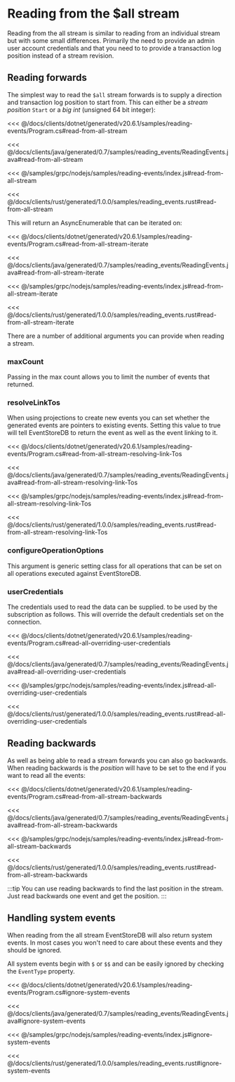 # Reading from the $all stream

Reading from the all stream is similar to reading from an individual stream but with some small differences. Primarily the need to provide an admin user account credentials and that you need to to provide a transaction log position instead of a stream revision.


## Reading forwards

The simplest way to read the `$all` stream forwards is to supply a direction and transaction log position to start from. This can either be a *stream position* `Start` or a *big int* (unsigned 64 bit integer):

<xode-group>
<xode-block title="C#">

<<< @/docs/clients/dotnet/generated/v20.6.1/samples/reading-events/Program.cs#read-from-all-stream
</xode-block>
<xode-block title="Java">

<<< @/docs/clients/java/generated/0.7/samples/reading_events/ReadingEvents.java#read-from-all-stream
</xode-block>
<xode-block title="NodeJS">

<<< @/samples/grpc/nodejs/samples/reading-events/index.js#read-from-all-stream
</xode-block>
<xode-block title="Rust">

<<< @/docs/clients/rust/generated/1.0.0/samples/reading_events.rust#read-from-all-stream
</xode-block>
</xode-group>

This will return an AsyncEnumerable that can be iterated on:

<xode-group>
<xode-block title="C#">

<<< @/docs/clients/dotnet/generated/v20.6.1/samples/reading-events/Program.cs#read-from-all-stream-iterate
</xode-block>
<xode-block title="Java">

<<< @/docs/clients/java/generated/0.7/samples/reading_events/ReadingEvents.java#read-from-all-stream-iterate
</xode-block>
<xode-block title="NodeJS">

<<< @/samples/grpc/nodejs/samples/reading-events/index.js#read-from-all-stream-iterate
</xode-block>
<xode-block title="Rust">

<<< @/docs/clients/rust/generated/1.0.0/samples/reading_events.rust#read-from-all-stream-iterate
</xode-block>
</xode-group>

There are a number of additional arguments you can provide when reading a stream.

### maxCount

Passing in the max count allows you to limit the number of events that returned. 

### resolveLinkTos

When using projections to create new events you can set whether the generated events are pointers to existing events. Setting this value to true will tell EventStoreDB to return the event as well as the event linking to it.

<xode-group>
<xode-block title="C#">

<<< @/docs/clients/dotnet/generated/v20.6.1/samples/reading-events/Program.cs#read-from-all-stream-resolving-link-Tos

</xode-block>
<xode-block title="Java">

<<< @/docs/clients/java/generated/0.7/samples/reading_events/ReadingEvents.java#read-from-all-stream-resolving-link-Tos
</xode-block>
<xode-block title="NodeJS">

<<< @/samples/grpc/nodejs/samples/reading-events/index.js#read-from-all-stream-resolving-link-Tos
</xode-block>
<xode-block title="Rust">

<<< @/docs/clients/rust/generated/1.0.0/samples/reading_events.rust#read-from-all-stream-resolving-link-Tos
</xode-block>
</xode-group>

### configureOperationOptions

This argument is generic setting class for all operations that can be set on all operations executed against EventStoreDB.

### userCredentials
The credentials used to read the data can be supplied. to be used by the subscription as follows. This will override the default credentials set on the connection.

<xode-group>
<xode-block title="C#">

<<< @/docs/clients/dotnet/generated/v20.6.1/samples/reading-events/Program.cs#read-all-overriding-user-credentials
</xode-block>
<xode-block title="Java">

<<< @/docs/clients/java/generated/0.7/samples/reading_events/ReadingEvents.java#read-all-overriding-user-credentials
</xode-block>
<xode-block title="NodeJS">

<<< @/samples/grpc/nodejs/samples/reading-events/index.js#read-all-overriding-user-credentials
</xode-block>
<xode-block title="Rust">

<<< @/docs/clients/rust/generated/1.0.0/samples/reading_events.rust#read-all-overriding-user-credentials
</xode-block>
</xode-group>
 
## Reading backwards

As well as being able to read a stream forwards you can also go backwards. When reading backwards is the *position* will have to be set to the end if you want to read all the events:

<xode-group>
<xode-block title="C#">

<<< @/docs/clients/dotnet/generated/v20.6.1/samples/reading-events/Program.cs#read-from-all-stream-backwards 
</xode-block>
<xode-block title="Java">

<<< @/docs/clients/java/generated/0.7/samples/reading_events/ReadingEvents.java#read-from-all-stream-backwards 
</xode-block>
<xode-block title="NodeJS">

<<< @/samples/grpc/nodejs/samples/reading-events/index.js#read-from-all-stream-backwards 
</xode-block>
<xode-block title="Rust">

<<< @/docs/clients/rust/generated/1.0.0/samples/reading_events.rust#read-from-all-stream-backwards
</xode-block>
</xode-group>

:::tip
You can use reading backwards to find the last position in the stream. Just read backwards one event and get the position.
:::

## Handling system events

When reading from the all stream EventStoreDB will also return system events. In most cases you won't need to care about these events and they should be ignored.

All system events begin with `$` or `$$` and can be easily ignored by checking the `EventType` property.

<xode-group>
<xode-block title="C#">

<<< @/docs/clients/dotnet/generated/v20.6.1/samples/reading-events/Program.cs#ignore-system-events
</xode-block>
<xode-block title="Java">

<<< @/docs/clients/java/generated/0.7/samples/reading_events/ReadingEvents.java#ignore-system-events
</xode-block>
<xode-block title="NodeJS">

<<< @/samples/grpc/nodejs/samples/reading-events/index.js#ignore-system-events 
</xode-block>
<xode-block title="Rust">

<<< @/docs/clients/rust/generated/1.0.0/samples/reading_events.rust#ignore-system-events
</xode-block>
</xode-group>

